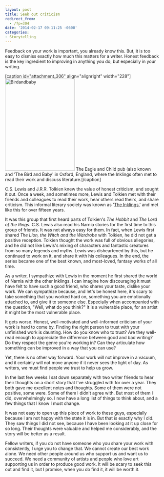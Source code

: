 ```yaml
---
layout: post
title: Seek out criticism
redirect_from:
  - /?p=304
date: '2014-02-17 09:11:25 -0600'
categories:
- Storytelling
---
```

<p>Feedback on your work is important, you already know this. But, it is too easy to dismiss exactly how much this matters for a writer. Honest feedback is the key ingredient to improving in anything you do, but especially in your writing.</p>
<p>[caption id="attachment_306" align="alignright" width="228"]<a href="http://brianlundin.com/wp-content/uploads/2014/02/Birdandbaby.jpg"><img class="size-medium wp-image-306 " title="The Eagle and Child" alt="Birdandbaby" src="http://brianlundin.com/wp-content/uploads/2014/02/Birdandbaby-228x300.jpg" width="228" height="300" /></a> The Eagle and Child pub (also known and 'The Bird and Baby' in Oxford, England, where the Inklings often met to read their work and discuss literature.[/caption]</p>
<p>C.S. Lewis and J.R.R. Tolkien knew the value of honest criticism, and sought it out. Once a week, and sometimes more, Lewis and Tolkien met with their friends and colleagues to read their work, hear others read theirs, and share criticism. This informal literary society was known as '<a href="http://en.wikipedia.org/wiki/Inklings">The Inklings</a>,' and met like this for over fifteen years.</p>
<p>It was this group that first heard parts of Tolkien's <em>The Hobbit</em> and <em>The Lord of the Rings</em>. C.S. Lewis also read his Narnia stories for the first time to this group of friends. It was not always easy for them. In fact, when Lewis first shared <em>The Lion, the Witch and the Wardrobe</em> with Tolkien, he did not get a positive reception. Tolkien thought the work was full of obvious allegories, and he did not like Lewis's mixing of characters and fantastic creatures from so many legends and myths. Lewis was disheartened by this, but he continued to work on it, and share it with his colleagues. In the end, the series became one of the best known, and most-loved, fantasy works of all time.</p>
<p>As a writer, I sympathize with Lewis in the moment he first shared the world of Narnia with the other Inklings. I can imagine how discouraging it must have felt to have such a good friend, who shares your taste, dislike your work. We can sympathize because, and let's be honest here, it's scary to take something that you worked hard on, something you are emotionally attached to, and give it to someone else. Especially when accompanied with the question, "Well, what do you think?" It is a vulnerable place, for an artist it might be the most vulnerable place.</p>
<p>It gets worse. Honest, well-motivated and well-informed criticism of your work is hard to come by. Finding the right person to trust with your unfinished work is daunting. How do you know who to trust? Are they well-read enough to appreciate the difference between good and bad writing? Do they respect the genre you're working in? Can they articulate how something can be improved in a way that you can use?</p>
<p>Yet, there is no other way forward. Your work will not improve in a vacuum, and it certainly will not move anyone if it never sees the light of day. As writers, we must find people we trust to help us grow.</p>
<p>In the last few weeks I sat down separately with two writer friends to hear their thoughts on a short story that I've struggled with for over a year. They both gave me excellent notes and thoughts. Some of them were not positive, some were. Some of them I didn't agree with. But most of them I did, overwhelmingly so. I now have a long list of things to think about, and a few things that I know I must change.</p>
<p>It was not easy to open up this piece of work to these guys, especially because I am not happy with the state it is in. But that is exactly why I did. They saw things I did not see, because I have been looking at it up close for so long. Their thoughts were valuable and helped me considerably, and the story will be better as a result.</p>
<p>Fellow writers, if you do not have someone who you share your work with consistently, I urge you to change that. We cannot create our best work alone. We need other people around us who support us and want us to succeed. We need a community of artists and people who love art supporting us in order to produce good work. It will be scary to seek this out and find it, but I promise, when you do find it, it will be worth it.</p>
